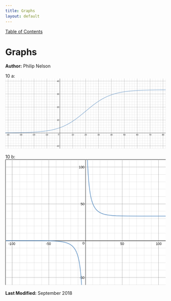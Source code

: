 ```yaml
---
title: Graphs
layout: default
---
```

<a href="https://philipnelson5.github.io/math4610/SoftwareManual"> Table of Contents </a>
# Graphs

**Author:** Philip Nelson

10 a:
![10 a.](./1.png)

10 b:
![10 b.](./2.png)

**Last Modified:** September 2018
